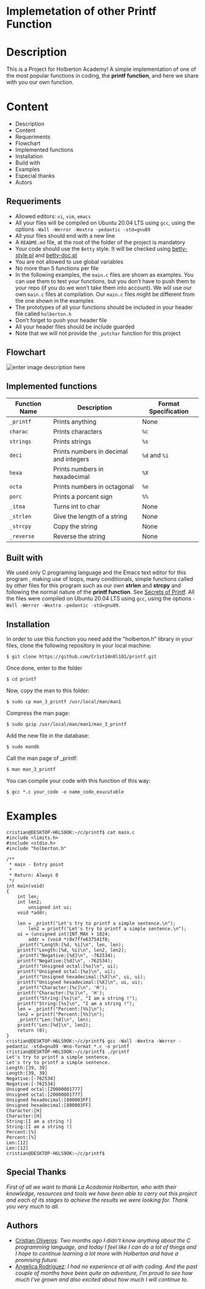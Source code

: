 # Implemetation of other Printf Function


# Description

This is a Project for Holberton Academy! A simple implementation of one of the most popular functions in coding, the **printf function**, and here we share with you our own function.


# Content

- Description
- Content
- Requeriments
- Flowchart
- Implemented functions
- Installation
- Build with
- Examples
- Especial thanks
- Autors


## Requeriments

-   Allowed editors:  `vi`,  `vim`,  `emacs`
-   All your files will be compiled on Ubuntu 20.04 LTS using  `gcc`, using the options  `-Wall -Werror -Wextra -pedantic -std=gnu89`
-   All your files should end with a new line
-   A  `README.md`  file, at the root of the folder of the project is mandatory
-   Your code should use the  `Betty`  style. It will be checked using  [betty-style.pl](https://github.com/holbertonschool/Betty/blob/master/betty-style.pl "betty-style.pl")  and  [betty-doc.pl](https://github.com/holbertonschool/Betty/blob/master/betty-doc.pl "betty-doc.pl")
-   You are not allowed to use global variables
-   No more than 5 functions per file
-   In the following examples, the  `main.c`  files are shown as examples. You can use them to test your functions, but you don’t have to push them to your repo (if you do we won’t take them into account). We will use our own  `main.c`  files at compilation. Our  `main.c`  files might be different from the one shown in the examples
-   The prototypes of all your functions should be included in your header file called  `holberton.h`
-   Don’t forget to push your header file
-   All your header files should be include guarded
-   Note that we will not provide the  `_putchar`  function for this project


## Flowchart
![enter image description here](https://pbs.twimg.com/media/E7b4QTMWYAA1pPc?format=png&name=medium)


## Implemented functions

|  Function Name |         Description           |    Format Specification     |
|----------------|-------------------------------|-----------------------------|
|`_printf`       |Prints anything                |None                         |
|`charac`        |Prints characters              |`%c`                         |
|`strings`       |     Prints strings            |`%s`                         |
|`deci`          |Prints numbers in decimal and integers  |`%d` and `%i`       |
|`hexa`          |  Prints numbers in hexadecimal|`%X`                         |
|`octa`          |    Prints numbers in octagonal|`%o`                         |
|`porc`          |   Prints a porcent sign       |`%%`                         |
|`_itoa`         | Turns int to char             |None                         |
|`_strlen`       |  Give the length of a string  |None                         |
|`_strcpy`       |   Copy the string             |None                         |
|`_reverse`      |   Reverse the string          |None                         |


## Built with

We used only C programing language  and the Emacs text editor for this program , making use of loops, many conditionals, simple functions called by other files for this program such as our own **strlen** and **strcpy**  and following the normal nature of the **printf function**.
 See [Secrets of Printf](https://www.cypress.com/file/54761/download).
 All the files were compiled on Ubuntu 20.04 LTS using  `gcc`, using the options  `-Wall -Werror -Wextra -pedantic -std=gnu89`.


## Installation

In order to use this function you need add the "holberton.h" library in your files, clone  the following repository in your local machine:
```
$ git clone https://github.com/Cr1st14n0l101/printf.git
```
Once done, enter to the folder
```
$ cd printf
```
Now, copy the man to this folder:
```
$ sudo cp man_3_printf /usr/local/man/man1
```
Compress the man page:
```
$ sudo gzip /usr/local/man/man1/man_3_printf
```
Add the new file in the database:
```
$ sudo mandb
```
Call the man page of _printf:
```
$ man man_3_printf
```
You can compile your code with this function of this way:
```
$ gcc *.c your_code -o name_code_exucutable
```


# Examples

```
cristian@DESKTOP-H6LS9OK:~/c/printf$ cat main.c
#include <limits.h>
#include <stdio.h>
#include "holberton.h"

/**
 * main - Entry point
 *
 * Return: Always 0
 */
int main(void)
{
	int len;
	int len2;
        unsigned int ui;
	void *addr;

	len = _printf("Let's try to printf a simple sentence.\n");
        len2 = printf("Let's try to printf a simple sentence.\n");
	ui = (unsigned int)INT_MAX + 1024;
        addr = (void *)0x7ffe637541f0;
	_printf("Length:[%d, %i]\n", len, len);
	printf("Length:[%d, %i]\n", len2, len2);
	_printf("Negative:[%d]\n", -762534);
	printf("Negative:[%d]\n", -762534);
	_printf("Unsigned octal:[%o]\n", ui);
	printf("Unsigned octal:[%o]\n", ui);
	_printf("Unsigned hexadecimal:[%X]\n", ui, ui);
	printf("Unsigned hexadecimal:[%X]\n", ui, ui);
	_printf("Character:[%c]\n", 'H');
	printf("Character:[%c]\n", 'H');
	_printf("String:[%s]\n", "I am a string !");
	printf("String:[%s]\n", "I am a string !");
	len = _printf("Percent:[%%]\n");
	len2 = printf("Percent:[%%]\n");
	_printf("Len:[%d]\n", len);
	printf("Len:[%d]\n", len2);
	return (0);
}
cristian@DESKTOP-H6LS9OK:~/c/printf$ gcc -Wall -Wextra -Werror -pedantic -std=gnu89 -Wno-format *.c -o printf
cristian@DESKTOP-H6LS9OK:~/c/printf$ ./printf
Let's try to printf a simple sentence.
Let's try to printf a simple sentence.
Length:[39, 39]
Length:[39, 39]
Negative:[-762534]
Negative:[-762534]
Unsigned octal:[20000001777]
Unsigned octal:[20000001777]
Unsigned hexadecimal:[800003FF]
Unsigned hexadecimal:[800003FF]
Character:[H]
Character:[H]
String:[I am a string !]
String:[I am a string !]
Percent:[%]
Percent:[%]
Len:[12]
Len:[12]
cristian@DESKTOP-H6LS9OK:~/c/printf$
```

## Special Thanks

*First of all we want to thank La Academia Holberton, who with their knowledge, resources and tools we have been able to carry out this project and each of its stages  to achieve the results we were looking for.
Thank you very much to all.*

## Authors
- [Cristian Oliveros](https://github.com/Cr1st14n0l101): *Two months ago I didn't know anything about the C programming language, and today I feel like I can do a lot of things and I hope to continue learning a lot more with Holberton and have a promising future.*
- [Angelica Rodríguez](https://github.com/angelicarm3): *I had no experience at all with coding. And the past couple of months have been quite an adventure, I'm proud to see how much I've grown and also excited about how much I will continue to.*